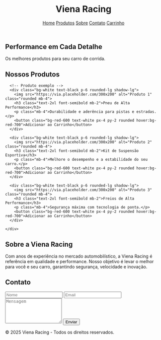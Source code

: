 <!DOCTYPE html>
<html lang="pt-BR">
<head>
  <meta charset="UTF-8">
  <meta name="viewport" content="width=device-width, initial-scale=1.0">
  <title>Viena Racing</title>
  <link href="https://cdn.jsdelivr.net/npm/tailwindcss@2.2.19/dist/tailwind.min.css" rel="stylesheet">
  <script src="https://cdn.tailwindcss.com"></script>
</head>
<body class="bg-black text-white font-sans">

  <!-- Header -->
  <header class="bg-red-600 p-4 flex justify-between items-center">
    <h1 class="text-3xl font-bold">Viena Racing</h1>
    <nav class="space-x-4">
      <a href="#home" class="hover:underline">Home</a>
      <a href="#produtos" class="hover:underline">Produtos</a>
      <a href="#sobre" class="hover:underline">Sobre</a>
      <a href="#contato" class="hover:underline">Contato</a>
      <a href="#carrinho" class="hover:underline">Carrinho</a>
    </nav>
  </header>

  <!-- Home -->
  <section id="home" class="text-center py-20 bg-cover bg-center" style="background-image: url('https://images.unsplash.com/photo-1549924231-f129b911e442');">
    <div class="bg-black bg-opacity-50 p-10">
      <h2 class="text-4xl font-bold mb-4">Performance em Cada Detalhe</h2>
      <p class="text-xl">Os melhores produtos para seu carro de corrida.</p>
    </div>
  </section>

  <!-- Produtos -->
  <section id="produtos" class="py-20 px-8">
    <h2 class="text-3xl font-bold text-center mb-12">Nossos Produtos</h2>
    <div class="grid grid-cols-1 md:grid-cols-3 gap-8">

      <!-- Produto exemplo -->
      <div class="bg-white text-black p-6 rounded-lg shadow-lg">
        <img src="https://via.placeholder.com/300x200" alt="Produto 1" class="rounded mb-4">
        <h3 class="text-2xl font-semibold mb-2">Pneu de Alta Performance</h3>
        <p class="mb-4">Durabilidade e aderência para pistas e estradas.</p>
        <button class="bg-red-600 text-white px-4 py-2 rounded hover:bg-red-700">Adicionar ao Carrinho</button>
      </div>

      <div class="bg-white text-black p-6 rounded-lg shadow-lg">
        <img src="https://via.placeholder.com/300x200" alt="Produto 2" class="rounded mb-4">
        <h3 class="text-2xl font-semibold mb-2">Kit de Suspensão Esportiva</h3>
        <p class="mb-4">Melhore o desempenho e a estabilidade do seu carro.</p>
        <button class="bg-red-600 text-white px-4 py-2 rounded hover:bg-red-700">Adicionar ao Carrinho</button>
      </div>

      <div class="bg-white text-black p-6 rounded-lg shadow-lg">
        <img src="https://via.placeholder.com/300x200" alt="Produto 3" class="rounded mb-4">
        <h3 class="text-2xl font-semibold mb-2">Freios de Alta Performance</h3>
        <p class="mb-4">Segurança máxima com tecnologia de ponta.</p>
        <button class="bg-red-600 text-white px-4 py-2 rounded hover:bg-red-700">Adicionar ao Carrinho</button>
      </div>

    </div>
  </section>

  <!-- Sobre -->
  <section id="sobre" class="py-20 px-8 bg-gray-900">
    <h2 class="text-3xl font-bold text-center mb-12">Sobre a Viena Racing</h2>
    <div class="max-w-4xl mx-auto text-center">
      <p class="text-lg">Com anos de experiência no mercado automobilístico, a Viena Racing é referência em qualidade e performance. Nosso objetivo é levar o melhor para você e seu carro, garantindo segurança, velocidade e inovação.</p>
    </div>
  </section>

  <!-- Contato -->
  <section id="contato" class="py-20 px-8">
    <h2 class="text-3xl font-bold text-center mb-12">Contato</h2>
    <div class="max-w-2xl mx-auto">
      <form class="space-y-6">
        <input type="text" placeholder="Nome" class="w-full p-3 rounded bg-gray-800 text-white">
        <input type="email" placeholder="Email" class="w-full p-3 rounded bg-gray-800 text-white">
        <textarea placeholder="Mensagem" class="w-full p-3 rounded bg-gray-800 text-white" rows="5"></textarea>
        <button type="submit" class="bg-red-600 px-6 py-3 rounded text-white hover:bg-red-700">Enviar</button>
      </form>
    </div>
  </section>

  <!-- Footer -->
  <footer class="bg-gray-800 text-center py-6">
    <p>&copy; 2025 Viena Racing - Todos os direitos reservados.</p>
  </footer>

</body>
</html>
